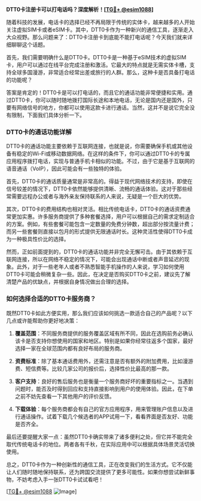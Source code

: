 **DTT0卡注册卡可以打电话吗？深度解析！[[TG💪+ @esim1088](https://t.me/s/esim1088)]**

随着科技的发展，电话卡的选择已经不再局限于传统的实体卡，越来越多的人开始关注虚拟SIM卡或者eSIM卡。其中，DTT0卡作为一种新兴的通信工具，逐渐走入大众视野。那么问题来了：DTT0卡注册卡到底能不能打电话呢？今天我们就来详细聊聊这个话题。

首先，我们需要明确什么是DTT0卡。DTT0卡是一种基于eSIM技术的虚拟SIM卡，用户可以通过在线平台完成注册和激活。它最大的特点就是无需实体卡槽，支持全球多国漫游，非常适合经常出差或旅行的人群。那么，这种卡是否具备打电话的功能呢？

答案是肯定的！DTT0卡是可以打电话的，而且它的通话功能非常便捷和实用。通过DTT0卡，你可以随时随地拨打国际长途和本地电话，无论是国内还是国外，只要有网络信号的地方，你都可以使用这款卡进行通话。当然，这并不是说它完全没有限制，下面我们具体分析一下。

### DTT0卡的通话功能详解

DTT0卡的通话功能主要依赖于互联网连接，也就是说，你需要确保手机或其他设备有稳定的Wi-Fi或移动数据网络。在这样的条件下，你可以通过DTT0卡的专属应用程序拨打电话，实现与普通手机卡相似的功能。不过，由于它是基于互联网的语音通话（VoIP），因此可能会有一些独特的体验。

首先，DTT0卡的通话质量通常是非常高的。得益于现代网络技术的支持，即使在信号较差的情况下，DTT0卡依然能够提供清晰、流畅的通话体验。这对于那些经常需要远程办公或者与海外亲友保持联系的人来说，无疑是一个巨大的优势。

其次，DTT0卡的费用结构也相对灵活。相比传统电话卡，DTT0卡的通话资费通常更加实惠。许多服务商提供了多种套餐选择，用户可以根据自己的需求定制适合的方案。例如，有些套餐可能包含一定数量的免费分钟数，超出部分按流量计费；而另一些套餐则直接以包月的形式提供无限通话时长。这种灵活性使得DTT0卡成为一种极具性价比的选择。

然而，正如前面提到的，DTT0卡的通话功能并非完全无懈可击。由于其依赖于互联网连接，所以在网络不稳定的情况下，可能会出现通话中断或者声音延迟的现象。此外，对于一些老年人或者不熟悉智能手机操作的人来说，学习如何使用DTT0卡可能会稍微复杂一些。因此，在决定是否购买DTT0卡之前，建议先了解清楚产品的优缺点，并根据自身情况做出合理的选择。

### 如何选择合适的DTT0卡服务商？

既然DTT0卡如此方便实用，那么我们应该如何挑选一款适合自己的产品呢？以下几点或许能帮助你更好地决策：

1. **覆盖范围**：不同服务商提供的服务覆盖区域有所不同，因此在选购前务必确认该卡是否支持你想使用的国家和地区。特别是如果你经常往返多个国家，最好选择一家在全球范围内都有良好布局的服务商。

2. **资费标准**：除了基本通话费用外，还需注意是否有额外的附加费用，比如漫游费、短信费等。比较几家公司的报价后，选择性价比最高的那一款。

3. **客户支持**：良好的售后服务也是衡量一个服务商好坏的重要指标之一。当遇到问题时，能否及时得到回应和支持直接影响到用户的使用体验。因此，在下单之前不妨先查看一下其他用户的评价反馈。

4. **下载体验**：每个服务商都会有自己的官方应用程序，用来管理账户信息以及进行通话操作。试着下载几个候选者的APP试用一下，看看界面是否友好、功能是否齐全。

最后还要提醒大家一点：虽然DTT0卡确实带来了诸多便利之处，但它并不能完全取代传统电话卡的地位。两者各有千秋，在实际应用中可以根据具体场景灵活切换使用。

总之，DTT0卡作为一种创新性的通信工具，正在改变我们的生活方式。它不仅能让人们随时随地保持联系，还为跨国交流提供了更多可能性。如果你想尝试新鲜事物，不妨考虑入手一张DTT0卡试试看吧！

[[TG💪+ @esim1088](https://t.me/s/esim1088) ![Image](https://i.postimg.cc/4NQfJmqS/Snipaste-2025-05-13-00-14-12.png)]